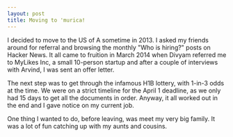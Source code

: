 ```yaml
---
layout: post
title: Moving to 'murica!
---
```


I decided to move to the US of A sometime in 2013. I asked my friends around for referral and browsing the monthly "Who is hiring?" posts on Hacker News.
It all came to fruition in March 2014 when Divyam referred me to MyLikes Inc, a small 10-person startup and after a couple of interviews with Arvind, I was sent an offer letter. 

The next step was to get through the infamous H1B lottery, with 1-in-3 odds at the time. We were on a strict timeline for the April 1 deadline, as we only had 15 days to get all the documents in order. Anyway, it all worked out in the end and I gave notice on my current job. 

One thing I wanted to do, before leaving, was meet my very big family. It was a lot of fun catching up with my aunts and cousins. 
